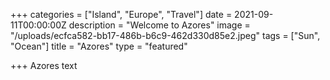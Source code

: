 +++
categories = ["Island", "Europe", "Travel"]
date = 2021-09-11T00:00:00Z
description = "Welcome to Azores"
image = "/uploads/ecfca582-bb17-486b-b6c9-462d330d85e2.jpeg"
tags = ["Sun", "Ocean"]
title = "Azores"
type = "featured"

+++
Azores text